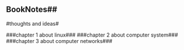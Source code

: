 ## BookNotes##
#thoughts and ideas#

###chapter 1  about linux###
###chapter 2  about computer system###
###chapter 3  about computer networks###
